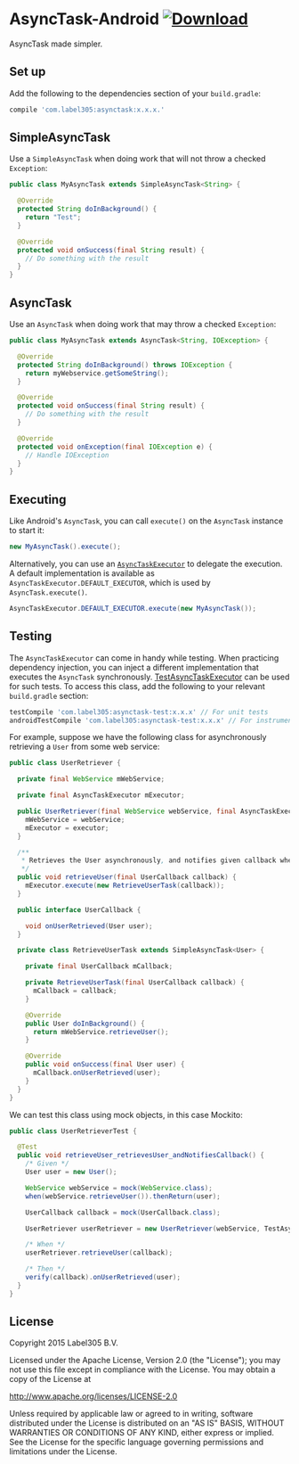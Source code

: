 # AsyncTask-Android [ ![Download](https://api.bintray.com/packages/label305/Label305/AsyncTask-Android/images/download.svg) ](https://bintray.com/label305/Label305/AsyncTask-Android/_latestVersion)

AsyncTask made simpler.

## Set up

Add the following to the dependencies section of your `build.gradle`:

```groovy
compile 'com.label305:asynctask:x.x.x.'
```

## SimpleAsyncTask

Use a `SimpleAsyncTask` when doing work that will not throw a checked `Exception`:

```java
public class MyAsyncTask extends SimpleAsyncTask<String> {

  @Override
  protected String doInBackground() {
    return "Test";
  }

  @Override
  protected void onSuccess(final String result) {
    // Do something with the result
  }
}
```

## AsyncTask

Use an `AsyncTask` when doing work that may throw a checked `Exception`:

```java
public class MyAsyncTask extends AsyncTask<String, IOException> {

  @Override
  protected String doInBackground() throws IOException {
    return myWebservice.getSomeString();
  }

  @Override
  protected void onSuccess(final String result) {
    // Do something with the result
  }

  @Override
  protected void onException(final IOException e) {
    // Handle IOException
  }
}
```

## Executing

Like Android's `AsyncTask`, you can call `execute()` on the `AsyncTask` instance to start it:

```java
new MyAsyncTask().execute();
```

Alternatively, you can use an [`AsyncTaskExecutor`](https://github.com/Label305/AsyncTask-Android/blob/master/asynctask/src/main/java/com/label305/asynctask/AsyncTaskExecutor.java)
to delegate the execution. A default implementation is available as `AsyncTaskExecutor.DEFAULT_EXECUTOR`, which is used by `AsyncTask.execute()`.

```java
AsyncTaskExecutor.DEFAULT_EXECUTOR.execute(new MyAsyncTask());
```

## Testing

The `AsyncTaskExecutor` can come in handy while testing. When practicing dependency injection, you can inject a different implementation that executes the
`AsyncTask` synchronously. [TestAsyncTaskExecutor](https://github.com/Label305/AsyncTask-Android/blob/master/asynctask-test/src/main/java/com/label305/asynctask/TestAsyncTaskExecutor.java)
can be used for such tests. To access this class, add the following to your relevant `build.gradle` section:

```groovy
testCompile 'com.label305:asynctask-test:x.x.x' // For unit tests
androidTestCompile 'com.label305:asynctask-test:x.x.x' // For instrumentation tests
```

For example, suppose we have the following class for asynchronously retrieving a `User` from some web service:

```java
public class UserRetriever {

  private final WebService mWebService;

  private final AsyncTaskExecutor mExecutor;

  public UserRetriever(final WebService webService, final AsyncTaskExecutor executor) {
    mWebService = webService;
    mExecutor = executor;
  }

  /**
   * Retrieves the User asynchronously, and notifies given callback when the User is retrieved.
   */
  public void retrieveUser(final UserCallback callback) {
    mExecutor.execute(new RetrieveUserTask(callback));
  }

  public interface UserCallback {

    void onUserRetrieved(User user);
  }

  private class RetrieveUserTask extends SimpleAsyncTask<User> {

    private final UserCallback mCallback;

    private RetrieveUserTask(final UserCallback callback) {
      mCallback = callback;
    }

    @Override
    public User doInBackground() {
      return mWebService.retrieveUser();
    }

    @Override
    public void onSuccess(final User user) {
      mCallback.onUserRetrieved(user);
    }
  }
}
```

We can test this class using mock objects, in this case Mockito:

```java
public class UserRetrieverTest {

  @Test
  public void retrieveUser_retrievesUser_andNotifiesCallback() {
    /* Given */
    User user = new User();

    WebService webService = mock(WebService.class);
    when(webService.retrieveUser()).thenReturn(user);

    UserCallback callback = mock(UserCallback.class);

    UserRetriever userRetriever = new UserRetriever(webService, TestAsyncTaskExecutor.instance());

    /* When */
    userRetriever.retrieveUser(callback);

    /* Then */
    verify(callback).onUserRetrieved(user);
  }
}
```

## License
  Copyright 2015 Label305 B.V.

  Licensed under the Apache License, Version 2.0 (the "License");
  you may not use this file except in compliance with the License.
  You may obtain a copy of the License at

  http://www.apache.org/licenses/LICENSE-2.0

  Unless required by applicable law or agreed to in writing, software
  distributed under the License is distributed on an "AS IS" BASIS,
  WITHOUT WARRANTIES OR CONDITIONS OF ANY KIND, either express or implied.
  See the License for the specific language governing permissions and
  limitations under the License.